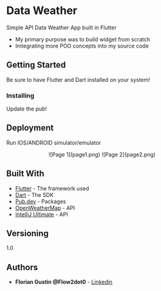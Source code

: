 # Data Weather

Simple API Data Weather App built in Flutter

- My primary purpose was to build widget from scratch
- Imtegrating more POO concepts into my source code

## Getting Started

Be sure to have Flutter and Dart installed on your system!

### Installing

Update the pub!

## Deployment

Run IOS/ANDROID simulator/emulator

<p align="center">
![Page 1](page1.png)
![Page 2](page2.png)
</p>

## Built With

* [Flutter](http://www.dropwizard.io/1.0.2/docs/) - The framework used
* [Dart](https://dart.dev/) - The SDK
* [Pub.dev](https://pub.dev/) - Packages
* [OpenWeatherMap](https://openweathermap.org/) - API
* [IntelliJ Ultimate](https://www.jetbrains.com/fr-fr/idea/) - API

## Versioning

1.0

## Authors

* **Florian Gustin @Flow2dot0** - [Linkedin](https://www.linkedin.com/in/florian-gustin-26b22b171/)
